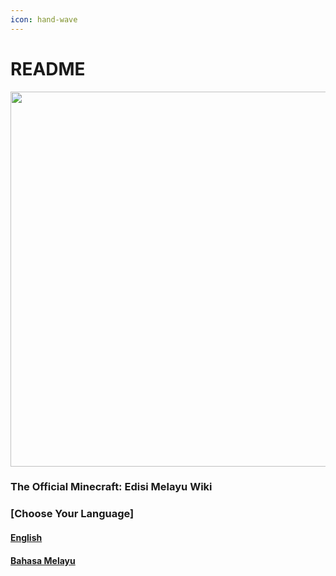 ```yaml
---
icon: hand-wave
---
```


# README

<div align="center">

<img src="https://imgur.com/0HxIaqK.png" alt="" width="600">

</div>

### The Official Minecraft: Edisi Melayu Wiki

### \[Choose Your Language] 

#### [English](https://github.com/Minecraft-EdisiMelayu/MCEM-Wiki/wiki/Content) 

#### [Bahasa Melayu](https://github.com/Minecraft-EdisiMelayu/MCEM-Wiki/wiki/Kandungan)
